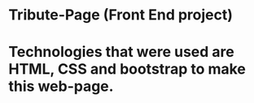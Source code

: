 # Tribute-Page (Front End project)
# Technologies that were used are HTML, CSS and bootstrap to make this web-page.
